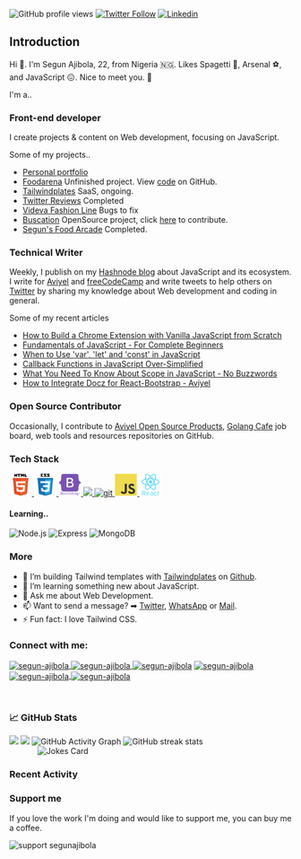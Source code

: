 ![GitHub profile views](https://gpvc.arturio.dev/segunajibola)
<a href="https://twitter.com/iamsegunajibola"><img alt="Twitter Follow" src="https://img.shields.io/twitter/follow/iamsegunajibola?label=Twitter friends&style=for-the-badge&logo=twitter&color=1DA1F2"></a>
<a href="https://www.linkedin.com/in/segun-ajibola-511502175/"><img alt="Linkedin" src="https://img.shields.io/static/v1?style=for-the-badge&logo=linkedin&label=Linkedin Friends&message=1k&color=blue"></a>
## Introduction

Hi 👋. I'm Segun Ajibola, 22, from Nigeria 🇳🇬. Likes Spagetti 🍝, Arsenal ⚽, and JavaScript 😖. Nice to meet you. 🤝

<!-- [![Typing SVG](https://readme-typing-svg.herokuapp.com?size=15&duration=3000&color=1C8EF3&multiline=true&height=100&lines=%23+pra+qu%C3%AA+tantos+c%C3%B3digos%3F;%23+se+a+vida+n%C3%A3o+%C3%A9+programada;%23+e+as+melhores+coisas;%23+n%C3%A3o+tem+l%C3%B3gica.)](https://git.io/typing-svg) -->
I'm a..
### Front-end developer
I create projects & content on Web development, focusing on JavaScript.

Some of my projects.. 
- [Personal portfolio](https://segunajibola.com)
- [Foodarena](https://foodarena.vercel.app) Unfinished project. View [code](https://github.com/segunajibola/foodarena) on GitHub.
- [Tailwindplates](https://tailwindplates.vercel.app) SaaS, ongoing.
- [Twitter Reviews](https://dannythompson-twitterportfolio.vercel.app) Completed
- [Videva Fashion Line](https://videvafashionline.vercel.app) Bugs to fix
- [Buscation](https://buscation-app.vercel.app) OpenSource project, click [here](https://github.com/segunajibola/buscation-app/issues) to contribute.
- [Segun's Food Arcade](https://segunajibola.github.io/segunsfoodarcade/index.html) Completed.

### Technical Writer
Weekly, I publish on my [Hashnode blog](https://blog.segunajibola.com) about JavaScript and its ecosystem. I write for [Aviyel](https://aviyel.com) and [freeCodeCamp](https://freecodecamp.org) and write tweets to help others on [Twitter](https://twitter.com/iamsegunajibola) by sharing my knowledge about Web development and coding in general.

Some of my recent articles
- [How to Build a Chrome Extension with Vanilla JavaScript from Scratch](https://blog.segunajibola.com/how-to-build-a-chrome-extension-with-vanilla-javascript-from-scratch)
- [Fundamentals of JavaScript - For Complete Beginners](https://blog.segunajibola.com/fundamentals-of-javascript-for-complete-beginners)
- [When to Use 'var', 'let' and 'const' in JavaScript](https://blog.segunajibola.com/when-to-use-var-let-and-const-in-javascript)
- [Callback Functions in JavaScript Over-Simplified](https://blog.segunajibola.com/callback-functions-in-javascript-over-simplified)
- [What You Need To Know About Scope in JavaScript - No Buzzwords](https://blog.segunajibola.com/what-you-need-to-know-about-scope-in-javascript-no-buzzwords)
- [How to Integrate Docz for React-Bootstrap - Aviyel](https://aviyel.com/post/3000/how-to-integrate-docz-for-react-bootstrap)

### Open Source Contributor
Occasionally, I contribute to [Aviyel Open Source Products](https://aviyel.com/projects), [Golang Cafe](https://github.com/segunajibola/job-board/tree/master) job board, web tools and resources repositories on GitHub. 

### Tech Stack
<p align="left">
 <a href="https://www.w3.org/html/" target="_blank">
  <img src="https://raw.githubusercontent.com/devicons/devicon/master/icons/html5/html5-original-wordmark.svg"  alt="html5" width="40" height="40"/>
 </a>
 <a href="https://www.w3schools.com/css/" target="_blank">
  <img src="https://raw.githubusercontent.com/devicons/devicon/master/icons/css3/css3-original-wordmark.svg"  alt="css3" width="40" height="40"/>
 </a>
 <a href="https://getbootstrap.com" target="_blank">
  <img src="https://raw.githubusercontent.com/devicons/devicon/master/icons/bootstrap/bootstrap-plain-wordmark.svg"  alt="bootstrap" width="40" height="40"/>
 </a>
 <a href="https://tailwindcss.com/" target="_blank">
 <img style="height:50px" src="https://cdn.jsdelivr.net/gh/devicons/devicon/icons/tailwindcss/tailwindcss-plain.svg"/>
 </a>
 <a href="https://git-scm.com/" target="_blank">
  <img src="https://www.vectorlogo.zone/logos/git-scm/git-scm-icon.svg" alt="git" width="40" height="40"/>
 </a>
 <a href="https://developer.mozilla.org/en-US/docs/Web/JavaScript" target="_blank">
  <img  src="https://raw.githubusercontent.com/devicons/devicon/master/icons/javascript/javascript-original.svg" alt="javascript" width="40" height="40"/>
 </a>
 <a href="https://reactjs.org/" target="_blank">
  <img src="https://raw.githubusercontent.com/devicons/devicon/master/icons/react/react-original-wordmark.svg"  alt="react" width="40" height="40"/>
 </a>
 
</p>
<!--  
![JavaScript](https://img.shields.io/badge/-javascript-F7DF1E?&style=for-the-badge&logo=javascript&logoColor=black)
![HTML](https://img.shields.io/badge/HTML5-E34F26?style=for-the-badge&logo=html5&logoColor=white)
![React](https://img.shields.io/badge/-ReactJS-grey?&style=for-the-badge&logo=react&logoColor=61DAFB)
![CSS](https://img.shields.io/badge/-css3-1572B6?&style=for-the-badge&logo=css3&logoColor=white)
![Tailwind](https://img.shields.io/badge/Tailwind-38B2AC?style=for-the-badge&logo=tailwind-css&logoColor=white) -->

#### Learning..

![Node.js](https://img.shields.io/badge/Node.js-339933?style=for-the-badge&logo=nodedotjs&logoColor=white)
![Express](https://img.shields.io/badge/Express.js-000000?style=for-the-badge&logo=express&logoColor=white)
![MongoDB](https://img.shields.io/badge/MongoDB-4EA94B?style=for-the-badge&logo=mongodb&logoColor=white)
<!-- <img style="height:50px" src="https://cdn.jsdelivr.net/gh/devicons/devicon/icons/mongodb/mongodb-plain-wordmark.svg" /> -->

### More

- 🔭 I’m building Tailwind templates with [Tailwindplates](https://tailwindplates.vercel.app) on [Github](https://github.com/segunajibola/Tailwindplates).
- 🌱 I’m learning something new about JavaScript.
- 💬 Ask me about Web Development.
- 📫 Want to send a message? ➡ [Twitter](https://twitter.com/messages/compose?recipient_id=1073136933876977664), [WhatsApp](https://wa.me/2348105729893) or [Mail](mailto:ajbl.segun@gmail.com). 
- ⚡ Fun fact: I love Tailwind CSS.

### Connect with me:
<p align="left">
 <a href="https://twitter.com/iamsegunajibola" target="blank">
  <img align="center" src="https://raw.githubusercontent.com/rahuldkjain/github-profile-readme-generator/master/src/images/icons/Social/twitter.svg" alt="segun-ajibola"   height="30" width="40" />
 </a>
 <a href="https://codepen.io/iamsegunajibola" target="blank">
  <img align="center" src="https://raw.githubusercontent.com/rahuldkjain/github-profile-readme-generator/master/src/images/icons/Social/codepen.svg" alt="segun-ajibola"       height="30" width="40" />
 </a>
 <a href="https://dev.to/iamajibolasegun" target="blank">
  <img align="center" src="https://cdn.jsdelivr.net/npm/simple-icons@3.0.1/icons/dev-dot-to.svg" alt="segun-ajibola" height="30" width="40" /></a>
 <a href="https://www.linkedin.com/in/segun-ajibola-511502175/" target="blank">
  <img align="center" src="https://raw.githubusercontent.com/rahuldkjain/github-profile-readme-generator/master/src/images/icons/Social/linked-in-alt.svg"               alt="segun-ajibola" height="30" width="40" />
 </a>
 <a href="https://stackoverflow.com/users/segunajibola" target="blank">
  <img align="center" src="https://raw.githubusercontent.com/rahuldkjain/github-profile-readme-generator/master/src/images/icons/Social/stack-overflow.svg"               alt="segun-ajibola" height="30" width="40" />
 </a>
 <a href="https://instagram.com/iamsegunajibola" target="blank">
  <img align="center" src="https://raw.githubusercontent.com/rahuldkjain/github-profile-readme-generator/master/src/images/icons/Social/instagram.svg" alt="segun-ajibola" height="30" width="40" />
 </a>
</p>
</br>

### 📈 GitHub Stats

<!-- [![Top Langs](https://github-readme-stats.vercel.app/api/top-langs/?username=segunajibola)](https://github.com/anuraghazra/github-readme-stats)
![GitHub stats](https://github-readme-stats.vercel.app/api?username=segunajibola&show_icons=true) -->
<a href="https://github.com/segunajibola/github-readme-stats"><img height="150em" src="https://github-readme-stats.vercel.app/api/top-langs/?username=segunajibola&hide=Shell,Ruby&layout=compact&theme=onedark" /></a> 
<a href="https://github.com/segunajibola/github-readme-stats"><img height="150em" src="https://github-readme-stats.vercel.app/api?username=segunajibola&show_icons=true&theme=onedark" /></a>
![GitHub Activity Graph](https://activity-graph.herokuapp.com/graph?username=segunajibola)
![GitHub streak stats](https://github-readme-streak-stats.herokuapp.com/?user=segunajibola)
<img src="https://readme-jokes.vercel.app/api?hideBorder&theme=dracula" alt="Jokes Card" style="margin-left:50px;display:block;" />
<!-- ![Jokes Card](https://readme-jokes.vercel.app/api?hideBorder&theme=dracula) -->


### Recent Activity

<!--START_SECTION:activity-->

<!--END_SECTION:activity-->

### Support me

If you love the work I'm doing and would like to support me, you can buy me a coffee.
<p><a href="https://www.buymeacoffee.com/segunajibola"> <img align="left" src="https://cdn.buymeacoffee.com/buttons/v2/default-yellow.png" height="50" width="210" alt="support segunajibola" /></a></p><br><br>
